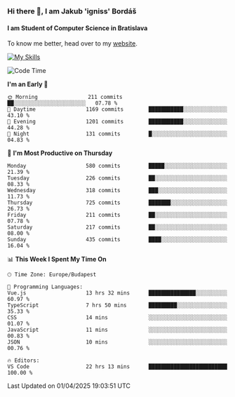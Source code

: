 ### Hi there 👋, I am Jakub 'igniss' Bordáš

#### I am Student of Computer Science in Bratislava
To know me better, head over to my [website](https://bordas.sk).

[![My Skills](https://skillicons.dev/icons?i=js,typescript,html,css,figma,svelte,vue,next,postgresql,nest,express,nodejs)](https://bordas.sk)


<!--START_SECTION:waka-->
![Code Time](http://img.shields.io/badge/Code%20Time-1%2C777%20hrs%2052%20mins-blue)

**I'm an Early 🐤** 

```text
🌞 Morning                211 commits         ██░░░░░░░░░░░░░░░░░░░░░░░   07.78 % 
🌆 Daytime                1169 commits        ███████████░░░░░░░░░░░░░░   43.10 % 
🌃 Evening                1201 commits        ███████████░░░░░░░░░░░░░░   44.28 % 
🌙 Night                  131 commits         █░░░░░░░░░░░░░░░░░░░░░░░░   04.83 % 
```
📅 **I'm Most Productive on Thursday** 

```text
Monday                   580 commits         █████░░░░░░░░░░░░░░░░░░░░   21.39 % 
Tuesday                  226 commits         ██░░░░░░░░░░░░░░░░░░░░░░░   08.33 % 
Wednesday                318 commits         ███░░░░░░░░░░░░░░░░░░░░░░   11.73 % 
Thursday                 725 commits         ███████░░░░░░░░░░░░░░░░░░   26.73 % 
Friday                   211 commits         ██░░░░░░░░░░░░░░░░░░░░░░░   07.78 % 
Saturday                 217 commits         ██░░░░░░░░░░░░░░░░░░░░░░░   08.00 % 
Sunday                   435 commits         ████░░░░░░░░░░░░░░░░░░░░░   16.04 % 
```


📊 **This Week I Spent My Time On** 

```text
🕑︎ Time Zone: Europe/Budapest

💬 Programming Languages: 
Vue.js                   13 hrs 32 mins      ███████████████░░░░░░░░░░   60.97 % 
TypeScript               7 hrs 50 mins       █████████░░░░░░░░░░░░░░░░   35.33 % 
CSS                      14 mins             ░░░░░░░░░░░░░░░░░░░░░░░░░   01.07 % 
JavaScript               11 mins             ░░░░░░░░░░░░░░░░░░░░░░░░░   00.83 % 
JSON                     10 mins             ░░░░░░░░░░░░░░░░░░░░░░░░░   00.76 % 

🔥 Editors: 
VS Code                  22 hrs 13 mins      █████████████████████████   100.00 % 
```


 Last Updated on 01/04/2025 19:03:51 UTC
<!--END_SECTION:waka-->
